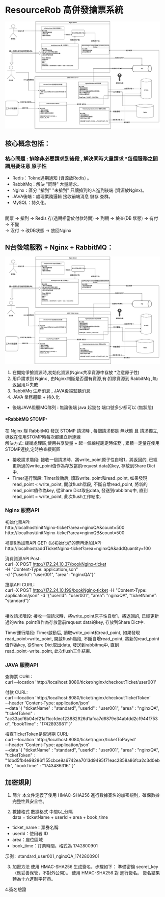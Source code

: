 # ResourceRob 高併發搶票系統

![image](https://github.com/lzz0826/ResourceRob/blob/main/imgs/Ticket.jpg)

## 核心概念包括：
### 核心問題 : 排除非必要請求到後段 , 解決同時大量請求 *每個服務之間調用要注意 原子性
- Redis：Tokne過期通知 (資源放Redis) 。 <br />
- RabbitMq：解決 "同時" 大量請求。 <br />
- Nginx：區分 "搶到" "未搶到" 只讓搶到的人進到後端 (資源放Nginx)。 <br />
- JAVA後端：處理業務邏輯 接收前端消息 儲存 查群。 <br />
- MySQL：持久化。 <br />
<br />
開票 -> 搶到 -> Redis 存(過期相當於付款時間) -> 到期 -> 檢查(DB 狀態) -> 有付 -> 不變<br />  
                                                               -> 沒付 -> 改DB狀態 -> 放回Nginx 
<br />

## N台後端服務 + Nginx + RabbitMQ：
![image](https://github.com/lzz0826/ResourceRob/blob/main/imgs/Ticket.jpg)
1. 在開始爭搶資源時,初始化資源(Nginx共享資源中存放 *注意原子性)
2. 用戶請求到 Nginx , 由Nginx判斷是否還有資源,有:扣除資源到 RabbitMq ,無:返回用戶失敗
3. RabbitMq 生產消息 , JAVA後端監聽消息
4. JAVA 業務邏輯 + 持久化
- 後端JAVA監聽MQ隊列 : 無論後端 java 起幾台 端口號多少都可以 (無狀態)

#### *RabbitMQ STOMP:
在 Nginx 隊 RabbitMQ 發送 STOMP 請求時 , 每個請求都是 無狀態 且 請求獨立,導致在使用STOMP時每次都建立新連線 <br />
解決方式: 緩衝處理區,使用共享變量 + 起一個線程跑定時任務 , 累積一定量在使用STOMP連接,定時檢查緩衝區 <br />
- 接收請求階段: 接收一個請求時，將write_point原子性自增1，將返回的, 已經更新過的write_point值作為存放當前request data的key, 存放到Share Dict中.
- Timer運行階段: Timer啟動后, 讀取write_point和read_point, 如果發現read_point < write_point, 開啟flush階段, 不斷自增read_point, 將新的read_point值作為key, 從Share Dict取出data, 發送到rabbitmq中, 直到read_point = write_point, 此次flush工作結束.

### Nginx 服務API
初始化票API: <br />
http://localhost/initNginx-ticket?area=nginxQA&count=500 <br />
http://localhost/initNginx-ticket?area=nginxQB&count=500  <br />

補票&添加票API GET: (以初始化好的票再添加)API: <br />
http://localhost/addTicketNginx-ticket?area=nginxQA&addQuantity=100 <br />

消費資源API Post: <br />
curl -X POST http://172.24.10.37/bookNginx-ticket \
-H "Content-Type: application/json" \
-d '{"userId": "user001", "area": "nginxQA"}'

搶票API CURL: <br />
curl -X POST http://172.24.10.199/bookNginx-ticket -H "Content-Type: application/json" -d '{"userId": "user001", "area": "nginxQA", "ticketName": "standard"}'

<br />
接收請求階段: 接收一個請求時，將write_point原子性自增1，將返回的, 已經更新過的write_point值作為存放當前request data的key, 存放到Share Dict中.

Timer運行階段: Timer啟動后, 讀取write_point和read_point, 如果發現read_point<write_point, 開啟flush階段, 不斷自增read_point, 將新的read_point值作為key, 從Share Dict取出data, 發送到rabbitmq中, 直到read_point=write_point, 此次flush工作結束.

### JAVA 服務API

查詢票 CURL: <br />
curl --location 'http://localhost:8080/ticket/nginx/checkoutTicket/user001'

付款 CURL:  <br />
curl --location 'http://localhost:8080/ticket/nginx/checkoutTicketToken' \
--header 'Content-Type: application/json' \
--data '{
    "ticketName" : "standard",
    "userId" : "user001",
    "area" : "nginxQA",
    "ticketToken" : "ac33acf6b04ef21af1ccfdecf23882926d1afca7d6879e34abfdd2cf944f753d",
    "bookTime" : "1742893981"
}'

檢查TicketToken是否過期 CURL:  <br />
curl --location 'http://localhost:8080/ticket/nginx/ticketToPayed' \
--header 'Content-Type: application/json' \
--data '{
    "ticketName" : "standard",
    "userId" : "user001",
    "area" : "nginxQA",
    "ticketToken" : "1dbd5fb4e98286f155cbce9a6742ea7013d9495f71eac2858a86fca2c3d0eb05",
    "bookTime" : "1743486316"
}'

## 加密規則
1. 簡介
本文件定義了使用 HMAC-SHA256 進行數據簽名的加密規則，確保數據完整性與安全性。  <br />

2. 數據格式
數據格式 中間以_分隔  <br />
data =  ticketName + userId + area + book_time  <br />

- ticket_name：票券名稱
- userId：使用者 ID
- area：座位區域
- book_time：訂票時間，格式為 1742800901

示例：standard_user001_nginxQA_1742800901 <br />

3. 加密方法
使用 HMAC-SHA256 生成簽名，步驟如下：
準備密鑰 secret_key（應妥善保管，不對外公開）。
使用 HMAC-SHA256 對 <data> 進行簽名。
簽名結果轉為十六進制字符串。

4.簽名驗證
